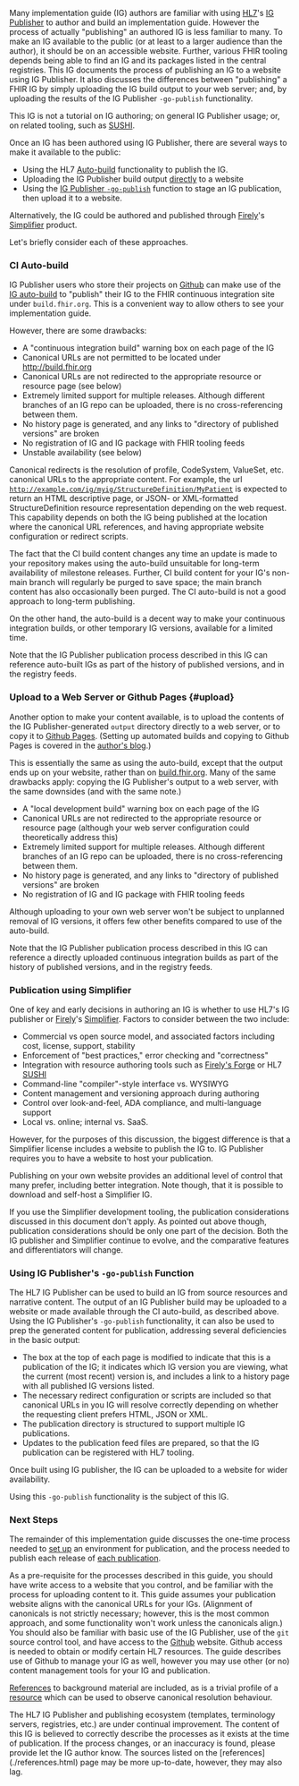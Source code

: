 Many implementation guide (IG) authors are familiar with using [HL7](http://hl7.org)'s [IG Publisher](https://github.com/HL7/fhir-ig-publisher) to author and build an implementation guide. However the process of actually "publishing" an authored IG is less familiar to many. To make an IG available to the public (or at least to a larger audience than the author), it should be on an accessible website. Further, various FHIR tooling depends being able to find an IG and its packages listed in the central registries. This IG documents the process of publishing an IG to a website using IG Publisher. It also discusses the differences between "publishing" a FHIR IG by simply uploading the IG build output to your web server; and, by uploading the results of the IG Publisher `-go-publish` functionality.

This IG is not a tutorial on IG authoring; on general IG Publisher usage; or, on related tooling, such as [SUSHI](https://fshschool.org).

Once an IG has been authored using IG Publisher, there are several ways to make it available to the public:

* Using the HL7 [Auto-build](#ci-auto-build) functionality to publish the IG.
* Uploading the IG Publisher build output [directly](#upload) to a website
* Using the [IG Publisher `-go-publish`](#using-ig-publishers--go-publish-function) function to stage an IG publication, then upload it to a website.

Alternatively, the IG could be authored and published through [Firely](https://fire.ly)'s [Simplifier](https://simplifier.net) product.

Let's briefly consider each of these approaches.

### CI Auto-build

IG Publisher users who store their projects on [Github](http://github.com) can make use of the [IG auto-build](https://github.com/FHIR/auto-ig-builder) to "publish" their IG to the FHIR continuous integration site under `build.fhir.org`. This is a convenient way to allow others to see your implementation guide.

However, there are some drawbacks:

* A "continuous integration build" warning box on each page of the IG
* Canonical URLs are not permitted to be located under <http://build.fhir.org>
* Canonical URLs are not redirected to the appropriate resource or resource page (see below)
* Extremely limited support for multiple releases. Although different branches of an IG repo can be uploaded, there is no cross-referencing between them.
* No history page is generated, and any links to "directory of published versions" are broken
* No registration of IG and IG package with FHIR tooling feeds
* Unstable availability (see below)

Canonical redirects is the resolution of profile, CodeSystem, ValueSet, etc. canonical URLs to the appropriate content. For example, the url [`http://example.com/ig/myig/StructureDefinition/MyPatient`](http://example.com/ig/myig/StructureDefinition/MyPatient) is expected to return an HTML descriptive page, or JSON- or XML-formatted StructureDefinition resource representation depending on the web request. This capability depends on both the IG being published at the location where the canonical URL references, and having appropriate website configuration or redirect scripts.

The fact that the CI build content changes any time an update is made to your repository makes using the auto-build unsuitable for long-term availability of milestone releases. Further, CI build content for your IG's non-main branch will regularly be purged to save space; the main branch content has also occasionally been purged. The CI auto-build is not a good approach to long-term publishing.

On the other hand, the auto-build is a decent way to make your continuous integration builds, or other temporary IG versions, available for a limited time.

Note that the IG Publisher publication process described in this IG can reference auto-built IGs as part of the history of published versions, and in the registry feeds.

### Upload to a Web Server or Github Pages {#upload}

Another option to make your content available, is to upload the contents of the IG Publisher-generated `output` directory directly to a web server, or to copy it to [Github Pages](http://github.io). (Setting up automated builds and copying to Github Pages is covered in the [author's blog](http://www.argentixinfo.com/archives/156).)

This is essentially the same as using the auto-build, except that the output ends up on your website, rather than on [build.fhir.org](http://build.fhir.org/ig). Many of the same drawbacks apply: copying the IG Publisher's output to a web server, with the same downsides (and with the same note.)

* A "local development build" warning box on each page of the IG
* Canonical URLs are not redirected to the appropriate resource or resource page (although your web server configuration could theoretically address this)
* Extremely limited support for multiple releases. Although different branches of an IG repo can be uploaded, there is no cross-referencing between them.
* No history page is generated, and any links to "directory of published versions" are broken
* No registration of IG and IG package with FHIR tooling feeds

Although uploading to your own web server won't be subject to unplanned removal of IG versions, it offers few other benefits compared to use of the auto-build.

Note that the IG Publisher publication process described in this IG can reference a directly uploaded continuous integration builds as part of the history of published versions, and in the registry feeds.

### Publication using Simplifier

One of key and early decisions in authoring an IG is whether to use HL7's IG publisher or [Firely](https://fire.ly)'s [Simplifier](https://simplifier.net). Factors to consider between the two include:

* Commercial vs open source model, and associated factors including cost, license, support, stability
* Enforcement of "best practices," error checking and "correctness"
* Integration with resource authoring tools such as [Firely's Forge](https://fire.ly/products/forge/) or HL7 [SUSHI](https://fshschool.org)
* Command-line "compiler"-style interface vs. WYSIWYG
* Content management and versioning approach during authoring
* Control over look-and-feel, ADA compliance, and multi-language support
* Local vs. online; internal vs. SaaS.

However, for the purposes of this discussion, the biggest difference is that a Simplifier license includes a website to publish the IG to. IG Publisher requires you to have a website to host your publication.

Publishing on your own website provides an additional level of control that many prefer, including better integration. Note though, that it is possible to download and self-host a Simplifier IG.

If you use the Simplifier development tooling, the publication considerations discussed in this document don't apply. As pointed out above though, publication considerations should be only one part of the decision. Both the IG publisher and Simplifier continue to evolve, and the comparative features and differentiators will change.

### Using IG Publisher's `-go-publish` Function

The HL7 IG Publisher can be used to build an IG from source resources and narrative content. The output of an IG Publisher build may be uploaded to a website or made available through the CI auto-build, as described above. Using the IG Publisher's `-go-publish` functionality, it can also be used to prep the generated content for publication, addressing several deficiencies in the basic output:

* The box at the top of each page is modified to indicate that this is a publication of the IG; it indicates which IG version you are viewing, what the current (most recent) version is, and includes a link to a history page with all published IG versions listed.
* The necessary redirect configuration or scripts are included so that canonical URLs in you IG will resolve correctly depending on whether the requesting client prefers HTML, JSON or XML.
* The publication directory is structured to support multiple IG publications.
* Updates to the publication feed files are prepared, so that the IG publication can be registered with HL7 tooling.

Once built using IG publisher, the IG can be uploaded to a website for wider availability.

Using this `-go-publish` functionality is the subject of this IG.

### Next Steps

The remainder of this implementation guide discusses the one-time process needed to [set up](./setup.html) an environment for publication, and the process needed to publish each release of [each publication](./publication.html).

As a pre-requisite for the processes described in this guide, you should have write access to a website that you control, and be familiar with the process for uploading content to it. This guide assumes your publication website aligns with the canonical URLs for your IGs. (Alignment of canonicals is not strictly necessary; however, this is the most common approach, and some functionality won't work unless the canonicals align.) You should also be familiar with basic use of the IG Publisher, use of the `git` source control tool, and have access to the [Github](http://github.com) website. Github access is needed to obtain or modify certain HL7 resources. The guide describes use of Github to manage your IG as well, however you may use other (or no) content management tools for your IG and publication.

[References](./references.html) to background material are included, as is a trivial profile of a [resource](./artifacts.html) which can be used to observe canonical resolution behaviour.

<div class="dragon" markdown=1>
The HL7 IG Publisher and publishing ecosystem (templates, terminology servers, registries, etc.) are under continual improvement. The content of this IG is believed to correctly describe the processes as it exists at the time of publication. If the process changes, or an inaccuracy is found, please provide let the IG author know. The sources listed on the [references](./references.html) page may be more up-to-date, however, they may also lag.
</div>
</br>
